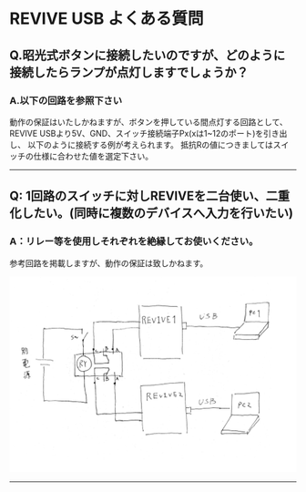 # REVIVE USB よくある質問

## Q.昭光式ボタンに接続したいのですが、どのように接続したらランプが点灯しますでしょうか？

### A.以下の回路を参照下さい
動作の保証はいたしかねますが、ボタンを押している間点灯する回路として、REVIVE USBより5V、GND、スイッチ接続端子Px(xは1~12のポート)を引き出し、
以下のように接続する例が考えられます。
抵抗Rの値につきましてはスイッチの仕様に合わせた値を選定下さい。

----

## Q: 1回路のスイッチに対しREVIVEを二台使い、二重化したい。(同時に複数のデバイスへ入力を行いたい)

### A：リレー等を使用しそれぞれを絶縁してお使いください。
参考回路を掲載しますが、動作の保証は致しかねます。

![](https://raw.githubusercontent.com/bit-trade-one/ADRVMIC-REVIVE-USB-Micro/master/image/REVIVE%E4%BA%8C%E9%87%8D%E5%8C%96%E5%8F%82%E8%80%83%E5%9B%9E%E8%B7%AF.png)

----


